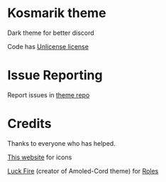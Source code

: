 # Kosmarik theme
Dark theme for better discord

Code has [Unlicense license](https://unlicense.org/)

# Issue Reporting
Report issues in [theme repo](https://github.com/svorogaze/bd-Kosmarik-theme)

# Credits
Thanks to everyone who has helped.

[This website](https://icons8.com) for icons

[Luck Fire](https://github.com/LuckFire) (creator of Amoled-Cord theme) for [Roles](https://github.com/LuckFire/amoled-cord/blob/main/src/addons/_filled-roles.scss)